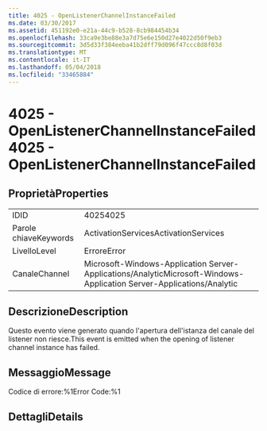 ```yaml
---
title: 4025 - OpenListenerChannelInstanceFailed
ms.date: 03/30/2017
ms.assetid: 451192e0-e21a-44c9-b528-8cb984454b34
ms.openlocfilehash: 33ca9e3be88e3a7d75e6e150d27e4022d50f9eb3
ms.sourcegitcommit: 3d5d33f384eeba41b2dff79d096f47ccc8d8f03d
ms.translationtype: MT
ms.contentlocale: it-IT
ms.lasthandoff: 05/04/2018
ms.locfileid: "33465884"
---
```

# <a name="4025---openlistenerchannelinstancefailed"></a><span data-ttu-id="dca34-102">4025 - OpenListenerChannelInstanceFailed</span><span class="sxs-lookup"><span data-stu-id="dca34-102">4025 - OpenListenerChannelInstanceFailed</span></span>
## <a name="properties"></a><span data-ttu-id="dca34-103">Proprietà</span><span class="sxs-lookup"><span data-stu-id="dca34-103">Properties</span></span>  
  
|||  
|-|-|  
|<span data-ttu-id="dca34-104">ID</span><span class="sxs-lookup"><span data-stu-id="dca34-104">ID</span></span>|<span data-ttu-id="dca34-105">4025</span><span class="sxs-lookup"><span data-stu-id="dca34-105">4025</span></span>|  
|<span data-ttu-id="dca34-106">Parole chiave</span><span class="sxs-lookup"><span data-stu-id="dca34-106">Keywords</span></span>|<span data-ttu-id="dca34-107">ActivationServices</span><span class="sxs-lookup"><span data-stu-id="dca34-107">ActivationServices</span></span>|  
|<span data-ttu-id="dca34-108">Livello</span><span class="sxs-lookup"><span data-stu-id="dca34-108">Level</span></span>|<span data-ttu-id="dca34-109">Errore</span><span class="sxs-lookup"><span data-stu-id="dca34-109">Error</span></span>|  
|<span data-ttu-id="dca34-110">Canale</span><span class="sxs-lookup"><span data-stu-id="dca34-110">Channel</span></span>|<span data-ttu-id="dca34-111">Microsoft-Windows-Application Server-Applications/Analytic</span><span class="sxs-lookup"><span data-stu-id="dca34-111">Microsoft-Windows-Application Server-Applications/Analytic</span></span>|  
  
## <a name="description"></a><span data-ttu-id="dca34-112">Descrizione</span><span class="sxs-lookup"><span data-stu-id="dca34-112">Description</span></span>  
 <span data-ttu-id="dca34-113">Questo evento viene generato quando l'apertura dell'istanza del canale del listener non riesce.</span><span class="sxs-lookup"><span data-stu-id="dca34-113">This event is emitted when the opening of listener channel instance has failed.</span></span>  
  
## <a name="message"></a><span data-ttu-id="dca34-114">Messaggio</span><span class="sxs-lookup"><span data-stu-id="dca34-114">Message</span></span>  
 <span data-ttu-id="dca34-115">Codice di errore:%1</span><span class="sxs-lookup"><span data-stu-id="dca34-115">Error Code:%1</span></span>  
  
## <a name="details"></a><span data-ttu-id="dca34-116">Dettagli</span><span class="sxs-lookup"><span data-stu-id="dca34-116">Details</span></span>
